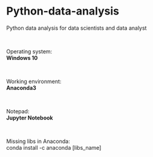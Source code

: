 # Python-data-analysis

Python data analysis for data scientists and data analyst

<br/>

Operating system:<br/>
<b>Windows 10</b>

<br/>

Working environment:<br/>
<b>Anaconda3</b>

<br/>

Notepad:<br/>
<b>Jupyter Notebook</b>

<br/>

Missing libs in Anaconda:<br/>
conda install -c anaconda [libs_name] 
